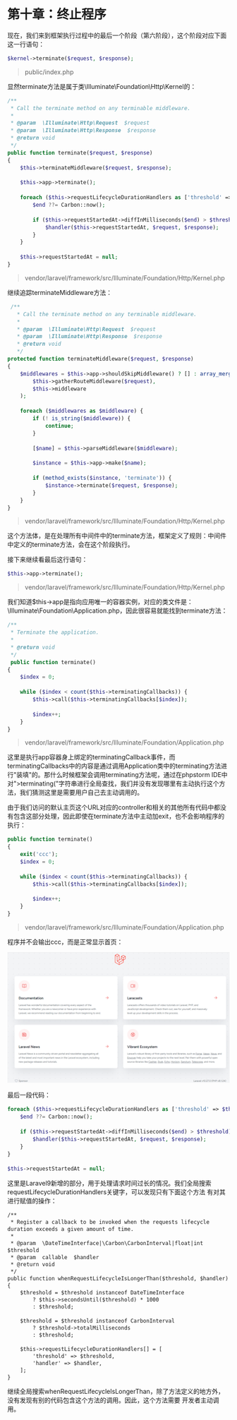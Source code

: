 # 第十章：终止程序

现在，我们来到框架执行过程中的最后一个阶段（第六阶段），这个阶段对应下面这一行语句：

```php
$kernel->terminate($request, $response);
```

> public/index.php

显然terminate方法是属于类\Illuminate\Foundation\Http\Kernel的：

```php
/**
 * Call the terminate method on any terminable middleware.
 *
 * @param  \Illuminate\Http\Request  $request
 * @param  \Illuminate\Http\Response  $response
 * @return void
 */
public function terminate($request, $response)
{
	$this->terminateMiddleware($request, $response);

	$this->app->terminate();
	
	foreach ($this->requestLifecycleDurationHandlers as ['threshold' => $threshold, 'handler' => $handler]) {
        $end ??= Carbon::now();

        if ($this->requestStartedAt->diffInMilliseconds($end) > $threshold) {
            $handler($this->requestStartedAt, $request, $response);
        }
    }

    $this->requestStartedAt = null;
}
```

> vendor/laravel/framework/src/Illuminate/Foundation/Http/Kernel.php

继续追踪terminateMiddleware方法：

```php
 /**
   * Call the terminate method on any terminable middleware.
   *
   * @param  \Illuminate\Http\Request  $request
   * @param  \Illuminate\Http\Response  $response
   * @return void
   */
protected function terminateMiddleware($request, $response)
{
	$middlewares = $this->app->shouldSkipMiddleware() ? [] : array_merge(
		$this->gatherRouteMiddleware($request),
		$this->middleware
	);

	foreach ($middlewares as $middleware) {
		if (! is_string($middleware)) {
			continue;
		}

		[$name] = $this->parseMiddleware($middleware);

		$instance = $this->app->make($name);

		if (method_exists($instance, 'terminate')) {
			$instance->terminate($request, $response);
		}
	}
}
```

> vendor/laravel/framework/src/Illuminate/Foundation/Http/Kernel.php

这个方法体，是在处理所有中间件中的terminate方法，框架定义了规则：中间件中定义的terminate方法，会在这个阶段执行。

接下来继续看最后这行语句：

```php
$this->app->terminate();
```

> vendor/laravel/framework/src/Illuminate/Foundation/Http/Kernel.php

我们知道$this->app是指向应用唯一的容器实例，对应的类文件是：\Illuminate\Foundation\Application.php，因此很容易就能找到terminate方法：

```php
/**
 * Terminate the application.
 *
 * @return void
 */
 public function terminate()
{
    $index = 0;

    while ($index < count($this->terminatingCallbacks)) {
        $this->call($this->terminatingCallbacks[$index]);

        $index++;
    }
}
```

> vendor/laravel/framework/src/Illuminate/Foundation/Application.php

这里是执行app容器身上绑定的terminatingCallback事件，而terminatingCallbacks中的内容是通过调用Application类中的terminating方法进行"装填"的。那什么时候框架会调用terminating方法呢，通过在phpstorm IDE中对">terminating("字符串进行全局查找，我们并没有发现哪里有主动执行这个方法，我们猜测这里是需要用户自己去主动调用的。

由于我们访问的默认主页这个URL对应的controller和相关的其他所有代码中都没有包含这部分处理，因此即使在terminate方法中主动加exit，也不会影响程序的执行：

```php
public function terminate()
{
    exit('ccc');
	$index = 0;

    while ($index < count($this->terminatingCallbacks)) {
        $this->call($this->terminatingCallbacks[$index]);

        $index++;
    }
}
```

> vendor/laravel/framework/src/Illuminate/Foundation/Application.php

程序并不会输出ccc，而是正常显示首页：

![](../images/test_11.png)

最后一段代码：
```php
foreach ($this->requestLifecycleDurationHandlers as ['threshold' => $threshold, 'handler' => $handler]) {
    $end ??= Carbon::now();

    if ($this->requestStartedAt->diffInMilliseconds($end) > $threshold) {
        $handler($this->requestStartedAt, $request, $response);
    }
}

$this->requestStartedAt = null;
```
这里是Laravel9新增的部分，用于处理请求时间过长的情况。我们全局搜索requestLifecycleDurationHandlers关键字，可以发现只有下面这个方法
有对其进行赋值的操作：
```
/**
 * Register a callback to be invoked when the requests lifecycle duration exceeds a given amount of time.
 *
 * @param  \DateTimeInterface|\Carbon\CarbonInterval|float|int  $threshold
 * @param  callable  $handler
 * @return void
 */
public function whenRequestLifecycleIsLongerThan($threshold, $handler)
{
    $threshold = $threshold instanceof DateTimeInterface
        ? $this->secondsUntil($threshold) * 1000
        : $threshold;

    $threshold = $threshold instanceof CarbonInterval
        ? $threshold->totalMilliseconds
        : $threshold;

    $this->requestLifecycleDurationHandlers[] = [
        'threshold' => $threshold,
        'handler' => $handler,
    ];
}
```
继续全局搜索whenRequestLifecycleIsLongerThan，除了方法定义的地方外，没有发现有别的代码包含这个方法的调用。因此，这个方法需要
开发者主动调用。